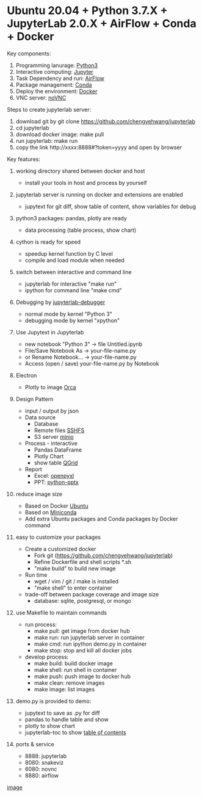 # Ubuntu 20.04 + Python 3.7.X + JupyterLab 2.0.X + AirFlow + Conda + Docker

Key components:
1. Programming lanurage: [Python3](http://python.org)
2. Interactive computing: [Jupyter](http://jupyter.org)
3. Task Dependency and run: [AirFlow](http://airflow.apache.org)
3. Package management: [Conda](http://anaconda.com)
4. Deploy the environment: [Docker](http://www.docker.com)
5. VNC server: [noVNC](https://github.com/novnc/noVNC)

Steps to create jupyterlab server:
1. download git by git clone https://github.com/chengyehwang/jupyterlab
2. cd jupyterlab
3. download docker image: make pull
4. run jupyterlab: make run
5. copy the link http://xxxx:8888#?token=yyyy and open by browser

Key features:
1. working directory shared between docker and host
    * install your tools in host and process by yourself
2. jupyterlab server is running on docker and extensions are enabled
    * jupytext for git diff, show table of content, show variables for debug
3. python3 packages: pandas, plotly are ready
    * data processing (table process, show chart)
4. cython is ready for speed
    * speedup kernel function by C level
    * compile and load module when needed
5. switch between interactive and command line
    * jupyterlab for interactive "make run"
    * ipython for command line "make cmd"
6. Debugging by [jupyterlab-debugger](https://github.com/jupyterlab/debugger)
    * normal mode by kernel "Python 3"
    * debugging mode by kernel "xpython"
7. Use Jupytext in Jupyterlab
    * new notebook "Python 3" -> file Untitled.ipynb
    * File/Save Notebook As -> your-file-name.py
    * or Rename Notebook... -> your-file-name.py
    * Access (open / save) your-file-name.py by Notebook
8. Electron
    * Plotly to image [Orca](https://github.com/plotly/orca)
9. Design Pattern
    * input / output by json
    * Data source
        * Database
        * Remote files [SSHFS](https://github.com/libfuse/sshfs)
        * S3 server [minio](http://min.io)
    * Process - interactive
        * Pandas DataFrame
        * Plotly Chart
        * show table [QGrid](http://github.com/quantopian/qgrid)
    * Report
        * Excel: [openpyxl](https://openpyxl.readthedocs.io/en/stable/)
        * PPT: [python-pptx](https://python-pptx.readthedocs.io/en/latest/)
10. reduce image size
    * Based on Docker [Ubuntu](https://hub.docker.com/_/ubuntu)
    * Based on [Miniconda](https://docs.conda.io/en/latest/miniconda.html)
    * Add extra Ubuntu packages and Conda packages by Docker command
11. easy to customize your packages
    * Create a customized docker
        * Fork git (https://github.com/chengyehwang/jupyterlab)
        * Refine Dockerfile and shell scripts *.sh
        * "make build" to build new image
    * Run time
        * wget / vim / git / make is installed
        * "make shell" to enter container
    * trade-off between package coverage and image size
        * database: sqlite, postgresql, or mongo
12. use Makefile to maintain commands
    * run process:
        * make pull: get image from docker hub
        * make run: run jupyterlab server in container
        * make cmd: run ipython demo.py in container
        * make stop: stop and kill all docker jobs
    * develop process:
        * make build: build docker image
        * make shell: run shell in container
        * make push: push image to docker hub
        * make clean: remove images
        * make image: list images
13. demo.py is provided to demo:
    * jupytext to save as .py for diff
    * pandas to handle table and show
    * plotly to show chart
    * jupyterlab-toc to show [table of contents](http://github.com/jupyterlab/jupyterlab-toc)

14. ports & service
    * 8888: jupyterlab
    * 8080: snakeviz
    * 6080: novnc
    * 8880: airflow

[image](https://github.com/chengyehwang/jupyterlab/blob/master/jupyter_demo.png)
